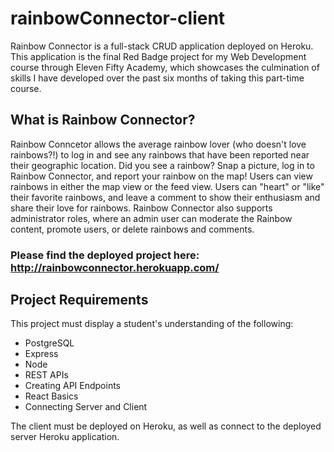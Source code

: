 # rainbowConnector-client

Rainbow Connector is a full-stack CRUD application deployed on Heroku. This application is the final Red Badge project for my Web Development course through Eleven Fifty Academy, which showcases the culmination of skills I have developed over the past six months of taking this part-time course.

## What is Rainbow Connector?
Rainbow Conncetor allows the average rainbow lover (who doesn't love rainbows?!) to log in and see any rainbows that have been reported near their geographic location. Did you see a rainbow? Snap a picture, log in to Rainbow Connector, and report your rainbow on the map! Users can view rainbows in either the map view or the feed view. Users can "heart" or "like" their favorite rainbows, and leave a comment to show their enthusiasm and share their love for rainbows. Rainbow Connector also supports administrator roles, where an admin user can moderate the Rainbow content, promote users, or delete rainbows and comments.

### Please find the deployed project here: http://rainbowconnector.herokuapp.com/

## Project Requirements
This project must display a student's understanding of the following:
- PostgreSQL
- Express
- Node
- REST APIs
- Creating API Endpoints
- React Basics
- Connecting Server and Client

The client must be deployed on Heroku, as well as connect to the deployed server Heroku application.
